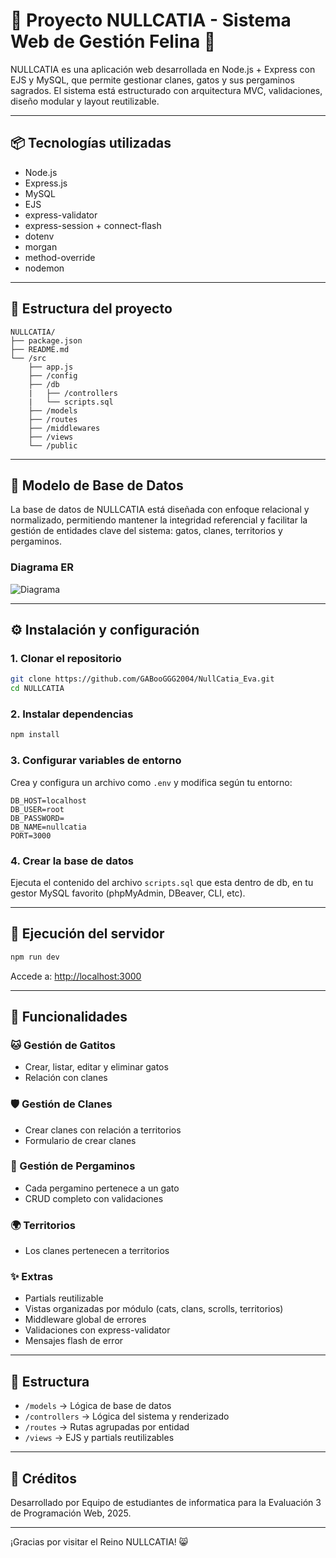 # 📘 Proyecto NULLCATIA - Sistema Web de Gestión Felina 🐾

NULLCATIA es una aplicación web desarrollada en Node.js + Express con EJS y MySQL, que permite gestionar clanes, gatos y sus pergaminos sagrados. El sistema está estructurado con arquitectura MVC, validaciones, diseño modular y layout reutilizable.

---

## 📦 Tecnologías utilizadas

- Node.js
- Express.js
- MySQL
- EJS
- express-validator
- express-session + connect-flash
- dotenv
- morgan
- method-override
- nodemon

---

## 📁 Estructura del proyecto

```
NULLCATIA/
├── package.json
├── README.md
└── /src
    ├── app.js
    ├── /config
    ├── /db
    |   ├── /controllers
    |   └── scripts.sql
    ├── /models
    ├── /routes
    ├── /middlewares
    ├── /views
    └── /public
```

---

## 🧠 Modelo de Base de Datos
La base de datos de NULLCATIA está diseñada con enfoque relacional y normalizado, permitiendo mantener la integridad referencial y facilitar la gestión de entidades clave del sistema: gatos, clanes, territorios y pergaminos.

### Diagrama ER


![Diagrama](https://github.com/user-attachments/assets/89cb2d87-fe70-48d1-abc3-d2cc59761ea1)

---

## ⚙️ Instalación y configuración

### 1. Clonar el repositorio
```bash
git clone https://github.com/GABooGGG2004/NullCatia_Eva.git
cd NULLCATIA
```

### 2. Instalar dependencias
```bash
npm install
```

### 3. Configurar variables de entorno
Crea y configura un archivo como `.env` y modifica según tu entorno:
```env
DB_HOST=localhost
DB_USER=root
DB_PASSWORD=
DB_NAME=nullcatia
PORT=3000
```

### 4. Crear la base de datos
Ejecuta el contenido del archivo `scripts.sql` que esta dentro de db, en tu gestor MySQL favorito (phpMyAdmin, DBeaver, CLI, etc).

---

## 🚀 Ejecución del servidor
```bash
npm run dev
```
Accede a: [http://localhost:3000](http://localhost:3000)

---

## 🧱 Funcionalidades

### 🐱 Gestión de Gatitos
- Crear, listar, editar y eliminar gatos
- Relación con clanes

### 🛡️ Gestión de Clanes
- Crear clanes con relación a territorios
- Formulario de crear clanes

### 📜 Gestión de Pergaminos
- Cada pergamino pertenece a un gato
- CRUD completo con validaciones

### 🌍 Territorios
- Los clanes pertenecen a territorios

### ✨ Extras
- Partials reutilizable
- Vistas organizadas por módulo (cats, clans, scrolls, territorios)
- Middleware global de errores
- Validaciones con express-validator
- Mensajes flash de error

---

## 🎯 Estructura

- `/models` → Lógica de base de datos
- `/controllers` → Lógica del sistema y renderizado
- `/routes` → Rutas agrupadas por entidad
- `/views` → EJS y partials reutilizables

---

## 🐾 Créditos
Desarrollado por Equipo de estudiantes de informatica para la Evaluación 3 de Programación Web, 2025.

---

¡Gracias por visitar el Reino NULLCATIA! 😸
